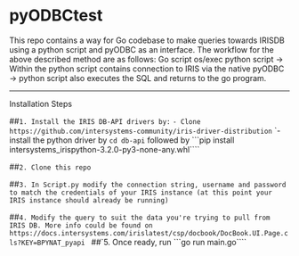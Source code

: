 # pyODBCtest
This repo contains a way for Go codebase to make queries towards IRISDB using a python script and pyODBC as an interface. 
The workflow for the above described method are as follows: Go script os/exec python script -> Within the python script contains connection to IRIS via the native pyODBC -> python script also executes the SQL and returns to the go program. 

***
Installation Steps

##`1. Install the IRIS DB-API drivers by:`
`- Clone https://github.com/intersystems-community/iris-driver-distribution`
`- install the python driver by ```cd db-api``` followed by ```pip install intersystems_irispython-3.2.0-py3-none-any.whl````

##`2. Clone this repo `

##`3. In Script.py modify the connection string, username and password to match the credentials of your IRIS instance (at this point your IRIS instance should already be running)`

##`4. Modify the query to suit the data you're trying to pull from IRIS DB. More info could be found on https://docs.intersystems.com/irislatest/csp/docbook/DocBook.UI.Page.cls?KEY=BPYNAT_pyapi
`
##`5. Once ready, run ```go run main.go````

